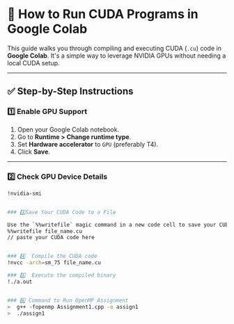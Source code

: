 # 🚀 How to Run CUDA Programs in Google Colab

This guide walks you through compiling and executing CUDA (`.cu`) code in **Google Colab**. It's a simple way to leverage NVIDIA GPUs without needing a local CUDA setup.

---

## ✅ Step-by-Step Instructions

### 1️⃣ Enable GPU Support

1. Open your Google Colab notebook.
2. Go to **Runtime > Change runtime type**.
3. Set **Hardware accelerator** to `GPU` (preferably T4).
4. Click **Save**.

---

### 2️⃣ Check GPU Device Details

```bash
!nvidia-smi


### 3️⃣Save Your CUDA Code to a File

Use the `%%writefile` magic command in a new code cell to save your CUDA code:
%%writefile file_name.cu
// paste your CUDA code here


### 4️⃣  Compile the CUDA code
!nvcc -arch=sm_75 file_name.cu

### 5️⃣  Execute the compiled binary
!./a.out


### 6️⃣ Command to Run OpenMP Assignment
>  g++ -fopenmp Assignment1.cpp -o assign1                                                                                               
>  ./assign1
